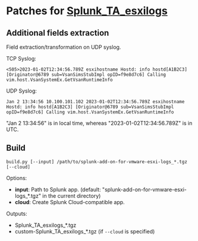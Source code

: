 # Patches for [Splunk_TA_esxilogs](https://splunkbase.splunk.com/app/5603)

## Additional fields extraction

Field extraction/transformation on UDP syslog.

TCP Syslog:

```
<505>2023-01-02T12:34:56.789Z esxihostname Hostd: info hostd[A1B2C3] [Originator@6789 sub=VsanSimsStubImpl opID=f9e8d7c6] Calling vim.host.VsanSystemEx.GetVsanRuntimeInfo
```

UDP Syslog:

```
Jan 2 13:34:56 10.100.101.102 2023-01-02T12:34:56.789Z esxihostname Hostd: info hostd[A1B2C3] [Originator@6789 sub=VsanSimsStubImpl opID=f9e8d7c6] Calling vim.host.VsanSystemEx.GetVsanRuntimeInfo
```

"Jan 2 13:34:56" is in local time, whereas "2023-01-02T12:34:56.789Z" is in UTC.

## Build

```
build.py [--input] /path/to/splunk-add-on-for-vmware-esxi-logs_*.tgz [--cloud]
```

Options:

- **input**: Path to Splunk app. (default: "splunk-add-on-for-vmware-esxi-logs\_\*.tgz" in the current directory)
- **cloud**: Create Splunk Cloud-compatible app.

Outputs:

- Splunk_TA_esxilogs\_\*.tgz
- custom-Splunk_TA_esxilogs\_\*.tgz (if `--cloud` is specified)
